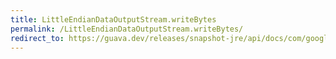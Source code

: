 ```yaml
---
title: LittleEndianDataOutputStream.writeBytes
permalink: /LittleEndianDataOutputStream.writeBytes/
redirect_to: https://guava.dev/releases/snapshot-jre/api/docs/com/google/common/io/LittleEndianDataOutputStream.html#writeBytes-java.lang.String-
---
```

